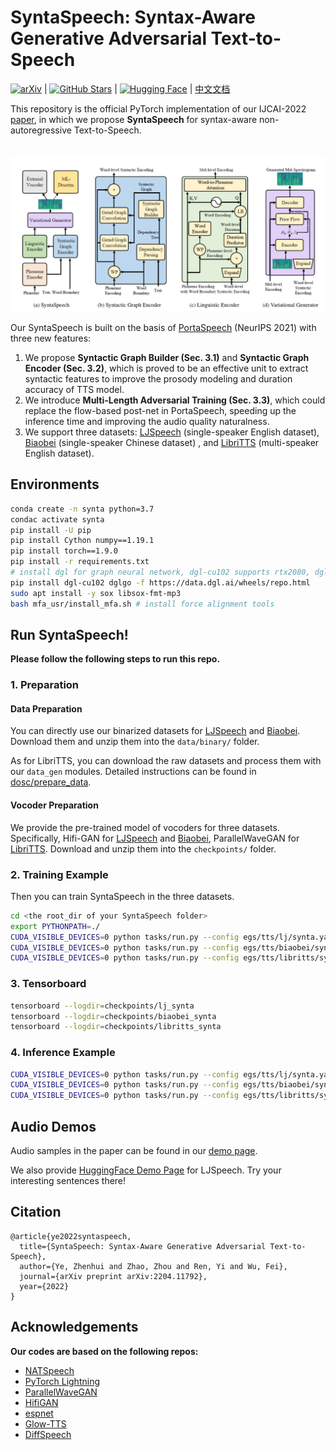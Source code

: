 # SyntaSpeech: Syntax-Aware Generative Adversarial Text-to-Speech

[![arXiv](https://img.shields.io/badge/arXiv-Paper-%3CCOLOR%3E.svg)](https://arxiv.org/abs/2204.11792) | [![GitHub Stars](https://img.shields.io/github/stars/yerfor/SyntaSpeech)](https://github.com/yerfor/SyntaSpeech) | [![Hugging Face](https://img.shields.io/badge/%F0%9F%A4%97%20Hugging%20Face-blue)](https://huggingface.co/spaces/yerfor/SyntaSpeech) | [中文文档](README-zh.md)

This repository is the official PyTorch implementation of our IJCAI-2022 [paper](https://arxiv.org/abs/2204.11792), in which we propose **SyntaSpeech** for syntax-aware non-autoregressive Text-to-Speech.

<p align="center">
    <br>
    <img src="assets/SyntaSpeech.png" width="1000"/>
    <br>
</p>

Our SyntaSpeech is built on the basis of  [PortaSpeech](https://github.com/NATSpeech/NATSpeech) (NeurIPS 2021) with three new features:

1. We propose **Syntactic Graph Builder (Sec. 3.1)** and **Syntactic Graph Encoder (Sec. 3.2)**, which is proved to be an effective unit to extract syntactic features to improve the prosody modeling and duration accuracy of TTS model.
2. We introduce **Multi-Length Adversarial Training (Sec. 3.3)**, which could replace the flow-based post-net in PortaSpeech, speeding up the inference time and improving the audio quality naturalness.
3. We support three datasets: [LJSpeech](https://keithito.com/LJ-Speech-Dataset/) (single-speaker English dataset), [Biaobei](https://www.data-baker.com/open%20source.html) (single-speaker Chinese dataset) , and [LibriTTS](http://www.openslr.org/60) (multi-speaker English dataset).

## Environments

```bash
conda create -n synta python=3.7
condac activate synta
pip install -U pip
pip install Cython numpy==1.19.1
pip install torch==1.9.0 
pip install -r requirements.txt
# install dgl for graph neural network, dgl-cu102 supports rtx2080, dgl-cu113 support rtx3090
pip install dgl-cu102 dglgo -f https://data.dgl.ai/wheels/repo.html 
sudo apt install -y sox libsox-fmt-mp3
bash mfa_usr/install_mfa.sh # install force alignment tools
```

## Run SyntaSpeech!

**Please follow the following steps to run this repo.**

### 1. Preparation

#### Data Preparation

You can directly use our binarized datasets for [LJSpeech](https://drive.google.com/file/d/1WfErAxKqMluQU3vupWS6VB6NdehXwCKM/view?usp=sharing) and [Biaobei](https://drive.google.com/file/d/1-ApEbBrW5kfF0jM18EmW7DCsll-c1ROp/view?usp=sharing). Download them and unzip them into the `data/binary/` folder.

As for LibriTTS, you can download the raw datasets and process them with our `data_gen` modules. Detailed instructions can be found in [dosc/prepare_data](docs/prepare_data.md).

#### Vocoder Preparation

We provide the pre-trained model of vocoders for three datasets. Specifically, Hifi-GAN for [LJSpeech](https://drive.google.com/file/d/1D8ABD4fa7TK6t_ymzzhtxsWHPhg7OXcG/view?usp=sharing) and [Biaobei](https://drive.google.com/file/d/1onZbPA7rjR1ibmyV1Z-7G22j2Nekiic5/view?usp=sharing), ParallelWaveGAN for [LibriTTS](https://drive.google.com/file/d/1AziBns4R6UDtrAWaIBRm5hWg9io38EWh/view?usp=sharing). Download and unzip them into the `checkpoints/` folder.

### 2. Training Example

Then you can train SyntaSpeech in the three datasets.

```bash
cd <the root_dir of your SyntaSpeech folder>
export PYTHONPATH=./
CUDA_VISIBLE_DEVICES=0 python tasks/run.py --config egs/tts/lj/synta.yaml --exp_name lj_synta --reset # training in LJSpeech
CUDA_VISIBLE_DEVICES=0 python tasks/run.py --config egs/tts/biaobei/synta.yaml --exp_name biaobei_synta --reset # training in Biaobei
CUDA_VISIBLE_DEVICES=0 python tasks/run.py --config egs/tts/libritts/synta.yaml --exp_name libritts_synta --reset # training in LibriTTS
```

### 3. Tensorboard

```bash
tensorboard --logdir=checkpoints/lj_synta
tensorboard --logdir=checkpoints/biaobei_synta
tensorboard --logdir=checkpoints/libritts_synta
```

### 4. Inference Example

```bash
CUDA_VISIBLE_DEVICES=0 python tasks/run.py --config egs/tts/lj/synta.yaml --exp_name lj_synta --reset --infer # inference in LJSpeech
CUDA_VISIBLE_DEVICES=0 python tasks/run.py --config egs/tts/biaobei/synta.yaml --exp_name biaobei_synta --reset --infer # inference in Biaobei
CUDA_VISIBLE_DEVICES=0 python tasks/run.py --config egs/tts/libritts/synta.yaml --exp_name libritts_synta --reset ---infer # inference in LibriTTS
```

## Audio Demos

Audio samples in the paper can be found in our [demo page](https://syntaspeech.github.io/).

We also provide [HuggingFace Demo Page](https://huggingface.co/spaces/yerfor/SyntaSpeech) for LJSpeech. Try your interesting sentences there!

## Citation

```
@article{ye2022syntaspeech,
  title={SyntaSpeech: Syntax-Aware Generative Adversarial Text-to-Speech},
  author={Ye, Zhenhui and Zhao, Zhou and Ren, Yi and Wu, Fei},
  journal={arXiv preprint arXiv:2204.11792},
  year={2022}
}
```

## Acknowledgements

**Our codes are based on the following repos:**

* [NATSpeech](https://github.com/NATSpeech/NATSpeech)
* [PyTorch Lightning](https://github.com/PyTorchLightning/pytorch-lightning)
* [ParallelWaveGAN](https://github.com/kan-bayashi/ParallelWaveGAN)
* [HifiGAN](https://github.com/jik876/hifi-gan)
* [espnet](https://github.com/espnet/espnet)
* [Glow-TTS](https://github.com/jaywalnut310/glow-tts)
* [DiffSpeech](https://github.com/MoonInTheRiver/DiffSinger)
